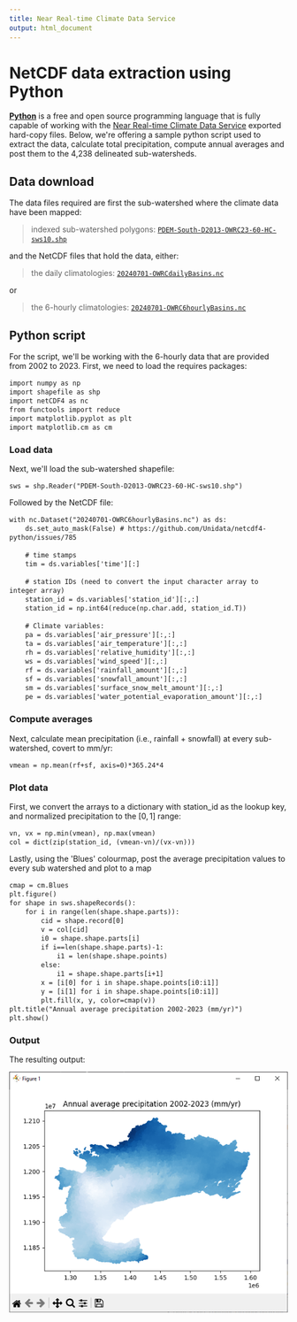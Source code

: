 ```yaml
---
title: Near Real-time Climate Data Service
output: html_document
---
```


# NetCDF data extraction using Python 

[**Python**](https://www.python.org/) is a free and open source programming language that is fully capable of working with the [Near Real-time Climate Data Service](/interpolants/sources/climate-data-service.html) exported hard-copy files. Below, we're offering a sample python script used to extract the data, calculate total precipitation, compute annual averages and post them to the 4,238 delineated sub-watersheds.

## Data download

The data files required are first the sub-watershed where the climate data have been mapped:

> indexed sub-watershed polygons: [`PDEM-South-D2013-OWRC23-60-HC-sws10.shp`](https://www.dropbox.com/scl/fi/a0r65kr7i1jirdci6d8jg/PDEM-South-D2013-OWRC23-60-HC-sws10.7z?rlkey=caol95r7k0s9p1re31mlev2a4&dl=1)

and the NetCDF files that hold the data, either:

> the daily climatologies: [`20240701-OWRCdailyBasins.nc`](https://www.dropbox.com/scl/fi/y0tayowurx2qmxzqqecze/20240701-OWRCdailyBasins.nc?rlkey=6t90idrivpadtg78pcze15kec&st=epq5vdqz&dl=1)

or

> the 6-hourly climatologies: [`20240701-OWRC6hourlyBasins.nc`](https://www.dropbox.com/scl/fi/4jawpqejihsumky83rjvv/20240701-OWRC6hourlyBasins.nc?rlkey=xgn54ewhar64gav5ysezppejf&st=qp5gn25f&dl=1)


## Python script

For the script, we'll be working with the 6-hourly data that are provided from 2002 to 2023. First, we need to load the requires packages:

```
import numpy as np
import shapefile as shp
import netCDF4 as nc
from functools import reduce
import matplotlib.pyplot as plt
import matplotlib.cm as cm
```

### Load data

Next, we'll load the sub-watershed shapefile:

```
sws = shp.Reader("PDEM-South-D2013-OWRC23-60-HC-sws10.shp")
```

Followed by the NetCDF file:

```
with nc.Dataset("20240701-OWRC6hourlyBasins.nc") as ds:
    ds.set_auto_mask(False) # https://github.com/Unidata/netcdf4-python/issues/785

    # time stamps
    tim = ds.variables['time'][:]

    # station IDs (need to convert the input character array to integer array)
    station_id = ds.variables['station_id'][:,:]
    station_id = np.int64(reduce(np.char.add, station_id.T)) 
    
    # Climate variables:
    pa = ds.variables['air_pressure'][:,:]
    ta = ds.variables['air_temperature'][:,:]
    rh = ds.variables['relative_humidity'][:,:]
    ws = ds.variables['wind_speed'][:,:]
    rf = ds.variables['rainfall_amount'][:,:]
    sf = ds.variables['snowfall_amount'][:,:]
    sm = ds.variables['surface_snow_melt_amount'][:,:]
    pe = ds.variables['water_potential_evaporation_amount'][:,:]
```

### Compute averages

Next, calculate mean precipitation (i.e., rainfall + snowfall) at every sub-watershed, covert to mm/yr:

```
vmean = np.mean(rf+sf, axis=0)*365.24*4
```

### Plot data

First, we convert the arrays to a dictionary with station_id as the lookup key, and normalized precipitation to the $[0,1]$ range:

```
vn, vx = np.min(vmean), np.max(vmean)
col = dict(zip(station_id, (vmean-vn)/(vx-vn)))
```

Lastly, using the 'Blues' colourmap, post the average precipitation values to every sub watershed and plot to a map

```
cmap = cm.Blues
plt.figure()
for shape in sws.shapeRecords():
    for i in range(len(shape.shape.parts)):
        cid = shape.record[0]
        v = col[cid]
        i0 = shape.shape.parts[i]
        if i==len(shape.shape.parts)-1: 
            i1 = len(shape.shape.points)
        else:
            i1 = shape.shape.parts[i+1]
        x = [i[0] for i in shape.shape.points[i0:i1]]
        y = [i[1] for i in shape.shape.points[i0:i1]]
        plt.fill(x, y, color=cmap(v))
plt.title("Annual average precipitation 2002-2023 (mm/yr)")
plt.show()
```

### Output

The resulting output:

![](../fig/climate-data-service-python-precipitation.png)